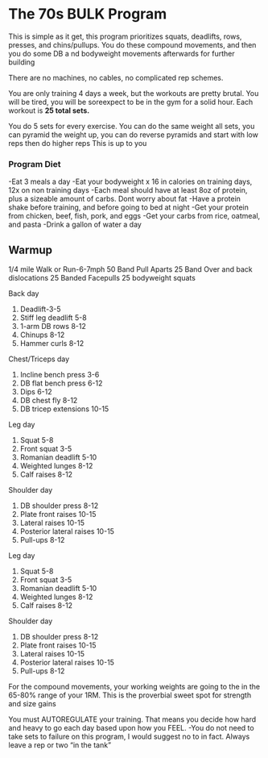 # The 70s BULK Program

This is simple as it get, this program prioritizes squats, 
deadlifts, rows, presses, and chins/pullups. 
You do these compound movements, and then you do some DB a
nd bodyweight movements afterwards for further building

There are no machines, no cables, no complicated rep schemes.

You are only training 4 days a week, but the workouts are pretty brutal. You will be tired, you will be soreexpect to be in the gym for a solid hour. Each workout is **25 total sets.**

You do 5 sets for every exercise. You can do the same weight all sets, you can pyramid the weight up, you can do reverse pyramids and start with low reps then do higher reps
This is up to you

### Program Diet

-Eat 3 meals a day
-Eat your bodyweight x 16 in calories on training days, 12x on non training days
-Each meal should have at least 8oz of protein, plus a sizeable amount of carbs. Dont worry about fat
-Have a protein shake before training, and before going to bed at night
-Get your protein from chicken, beef, fish, pork, and eggs
-Get your carbs from rice, oatmeal, and pasta
-Drink a gallon of water a day

## Warmup 

1/4 mile Walk or Run-6-7mph
50 Band Pull Aparts
25 Band Over and back dislocations
25 Banded Facepulls
25 bodyweight squats

Back day 

1. Deadlift-3-5
2. Stiff leg deadlift 5-8
3. 1-arm DB rows 8-12
4. Chinups 8-12
5. Hammer curls 8-12

Chest/Triceps day 

1. Incline bench press 3-6
2. DB flat bench press 6-12
3. Dips 6-12
4. DB chest fly 8-12
5. DB tricep extensions 10-15

Leg day

1. Squat 5-8
2. Front squat 3-5
3. Romanian deadlift 5-10
4. Weighted lunges 8-12
5. Calf raises 8-12

Shoulder day 

1. DB shoulder press 8-12
2. Plate front raises 10-15
3. Lateral raises 10-15
4. Posterior lateral raises 10-15
5. Pull-ups 8-12

Leg day

1. Squat 5-8
2. Front squat 3-5
3. Romanian deadlift 5-10
4. Weighted lunges 8-12
5. Calf raises 8-12

Shoulder day 

1. DB shoulder press 8-12
2. Plate front raises 10-15
3. Lateral raises 10-15
4. Posterior lateral raises 10-15
5. Pull-ups 8-12

For the compound movements, your working weights are going to the in the 65-80% range of your 1RM. This is the proverbial sweet spot for strength and size gains

You must AUTOREGULATE your training. That means you decide how hard and heavy to go each day based upon how you FEEL. 
-You do not need to take sets to failure on this program, I would suggest no to in fact. Always leave a rep or two “in the tank”
